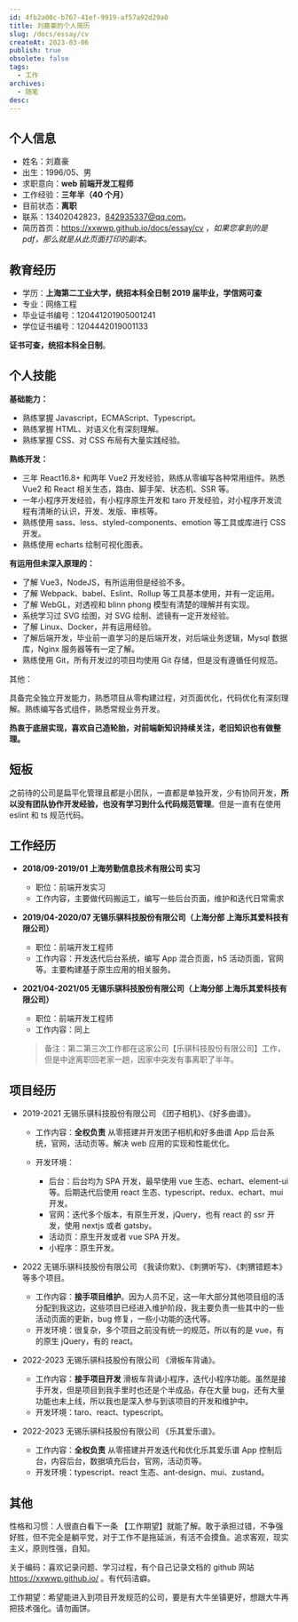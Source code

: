 ```yaml
---
id: 4fb2a00c-b767-41ef-9919-af57a92d29a0
title: 刘嘉豪的个人简历
slug: /docs/essay/cv
createAt: 2023-03-06
publish: true
obsolete: false
tags:
  - 工作
archives:
  - 随笔
desc:
---
```


## 个人信息

- 姓名：刘嘉豪
- 出生：1996/05、男
- 求职意向：**web 前端开发工程师**
- 工作经验：**三年半（40 个月）**
- 目前状态：**离职**
- 联系：13402042823，842935337@qq.com。
- 简历首页：https://xxwwp.github.io/docs/essay/cv ，_如果您拿到的是 pdf，那么就是从此页面打印的副本。_

## 教育经历

- 学历：**上海第二工业大学，统招本科全日制 2019 届毕业，学信网可查**
- 专业：网络工程
- 毕业证书编号：120441201905001241
- 学位证书编号：1204442019001133

**证书可查，统招本科全日制**。

## 个人技能

**基础能力：**

- 熟练掌握 Javascript，ECMAScript、Typescript。
- 熟练掌握 HTML、对语义化有深刻理解。
- 熟练掌握 CSS、对 CSS 布局有大量实践经验。

**熟练开发：**

- 三年 React16.8+ 和两年 Vue2 开发经验，熟练从零编写各种常用组件。熟悉 Vue2 和 React 相关生态，路由、脚手架、状态机、SSR 等。
- 一年小程序开发经验，有小程序原生开发和 taro 开发经验，对小程序开发流程有清晰的认识，开发、发版、审核等。
- 熟练使用 sass、less、styled-components、emotion 等工具或库进行 CSS 开发。
- 熟练使用 echarts 绘制可视化图表。

**有运用但未深入原理的：**

- 了解 Vue3，NodeJS，有所运用但是经验不多。
- 了解 Webpack、babel、Eslint、Rollup 等工具基本使用，并有一定运用。
- 了解 WebGL，对透视和 blinn phong 模型有清楚的理解并有实现。
- 系统学习过 SVG 绘图，对 SVG 绘制、滤镜有一定开发经验。
- 了解 Linux、Docker，并有运用经验。
- 了解后端开发，毕业前一直学习的是后端开发，对后端业务逻辑，Mysql 数据库，Nginx 服务器等有一定了解。
- 熟练使用 Git，所有开发过的项目均使用 Git 存储，但是没有遵循任何规范。

其他：

具备完全独立开发能力，熟悉项目从零构建过程，对页面优化，代码优化有深刻理解。熟练编写各式组件，熟悉常规业务开发。

**热衷于底层实现，喜欢自己造轮胎，对前端新知识持续关注，老旧知识也有做整理。**

## 短板

之前待的公司是扁平化管理且都是小团队，一直都是单独开发，少有协同开发，**所以没有团队协作开发经验，也没有学习到什么代码规范管理**。但是一直有在使用 eslint 和 ts 规范代码。

## 工作经历

- **2018/09-2019/01 上海劳勤信息技术有限公司 实习**

  - 职位：前端开发实习
  - 工作内容，主要做代码搬运工，编写一些后台页面，维护和迭代日常需求

- **2019/04-2020/07 无锡乐骐科技股份有限公司（上海分部 上海乐其爱科技有限公司）**

  - 职位：前端开发工程师
  - 工作内容：开发迭代后台系统，编写 App 混合页面，h5 活动页面，官网等。主要构建基于原生应用的相关服务。

- **2021/04-2021/05 无锡乐骐科技股份有限公司（上海分部 上海乐其爱科技有限公司）**

  - 职位：前端开发工程师
  - 工作内容：同上

  > 备注：第二第三次工作都在这家公司【乐骐科技股份有限公司】工作，但是中途离职回老家一趟，因家中突发有事离职了半年。

## 项目经历

- 2019-2021 无锡乐骐科技股份有限公司 《团子相机》、《好多曲谱》。

  - 工作内容：**全权负责** 从零搭建并开发团子相机和好多曲谱 App 后台系统，官网，活动页等。解决 web 应用的实现和性能优化。
  - 开发环境：

    - 后台：后台均为 SPA 开发，最早使用 vue 生态、echart、element-ui 等。后期迭代后使用 react 生态、typescript、redux、echart、mui 开发。
    - 官网：迭代多个版本，有原生开发，jQuery，也有 react 的 ssr 开发，使用 nextjs 或者 gatsby。
    - 活动页：原生开发或者 vue SPA 开发。
    - 小程序：原生开发。

- 2022 无锡乐骐科技股份有限公司 《我读你默》、《刺猬听写》、《刺猬错题本》 等多个项目。

  - 工作内容：**接手项目维护**。因为人员不足，这一年大部分其他项目组的活分配到我这边，这些项目已经进入维护阶段，我主要负责一些其中的一些活动页面的更新，bug 修复，一些小功能的迭代等。
  - 开发环境：很复杂，多个项目之前没有统一的规范，所以有的是 vue，有的原生 jQuery，有的 react。

- 2022-2023 无锡乐骐科技股份有限公司 《滑板车背诵》。

  - 工作内容：**接手项目开发** 滑板车背诵小程序，迭代小程序功能。虽然是接手开发，但是项目到我手里时也还是个半成品，存在大量 bug，还有大量功能也未上线，所以我也是深入参与到该项目的开发和维护中。
  - 开发环境：taro、react、typescript。

- 2022-2023 无锡乐骐科技股份有限公司 《乐其爱乐谱》。

  - 工作内容：**全权负责** 从零搭建并开发迭代和优化乐其爱乐谱 App 控制后台，内容后台，数据填充后台，官网，活动页等。
  - 开发环境：typescript、react 生态、ant-design、mui、zustand。

## 其他

性格和习惯：人很直白看下一条 【工作期望】就能了解。敢于承担过错，不争强好胜，但不完全是躺平党，对于工作不是拖延派，有活不会摸鱼。追求客观，现实主义，原则性强，自知。

关于编码：喜欢记录问题、学习过程，有个自己记录文档的 github 网站 https://xxwwp.github.io/ 。有代码洁癖。

工作期望：希望能进入到项目开发规范的公司，要是有大牛坐镇更好，想跟大牛再把技术强化。请勿画饼。
